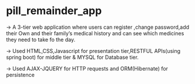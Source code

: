 # pill_remainder_app

-> A 3-tier web application where users can register ,change 
password,add their Own and their family’s medical history and can see which 
medicines they need to take fo the day.

-> Used HTML,CSS,Javascript for presentation tier,RESTFUL APIs(using spring boot) 
for middle tier & MYSQL for Database tier.

-> Used AJAX-JQUERY for HTTP requests and ORM(Hibernate) for 
persistence
